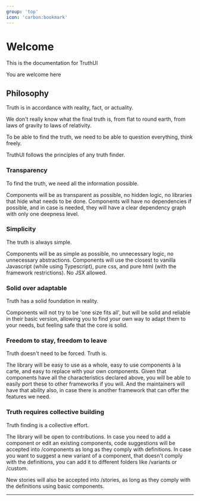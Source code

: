 ```yaml
---
group: 'top'
icon: 'carbon:bookmark'
---
```


# Welcome

This is the documentation for TruthUI

You are welcome here

## Philosophy

Truth is in accordance with reality, fact, or actuality.

We don't really know what the final truth is, from flat to round earth, from laws of gravity to laws of relativity.

To be able to find the truth, we need to be able to question everything, think freely.

TruthUI follows the principles of any truth finder.

### Transparency

To find the truth, we need all the information possible.

Components will be as transparent as possible, no hidden logic, no libraries that hide what needs to be done.
Components will have no dependencies if possible, and in case is needed, they will have a clear dependency graph with only one deepness level.

### Simplicity

The truth is always simple.

Components will be as simple as possible, no unnecessary logic, no unnecessary abstractions.
Components will use the closest to vanilla Javascript (while using Typescript), pure css, and pure html (with the framework restrictions). No JSX allowed.

### Solid over adaptable

Truth has a solid foundation in reality.

Components will not try to be 'one size fits all', but will be
solid and reliable in their basic version, allowing you to find
your own way to adapt them to your needs, but feeling safe that
the core is solid.

### Freedom to stay, freedom to leave

Truth doesn't need to be forced. Truth is.

The library will be easy to use as a whole, easy to use components à la carte, and easy to replace with your own components.
Given that components have all the characteristics declared above, you will be able to easily port these to other frameworks if you will.
And the maintainers will have that ability also, in case there is another framework that can offer the features we need.

### Truth requires collective building

Truth finding is a collective effort.

The library will be open to contributions. In case you need to add a component or edit an existing components, code suggestions
will be accepted into /components as long as they comply with definitions. In case you want to suggest a new variant of a component,
that doesn't comply with the definitions, you can add it to different folders like /variants or /custom.

New stories will also be accepted into /stories, as long as they comply with the definitions using basic components.

---
